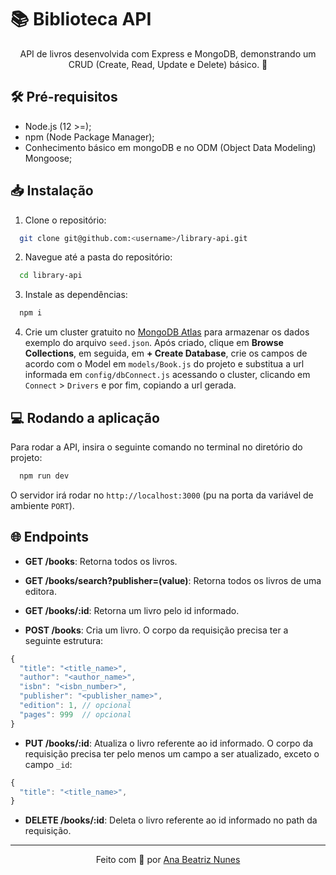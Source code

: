 # 📚 Biblioteca API

<p align="center">
  API de livros desenvolvida com Express e MongoDB, demonstrando
  um CRUD (Create, Read, Update e Delete) básico. 📝
</p>

## 🛠️ Pré-requisitos

- Node.js (12 >=);
- npm (Node Package Manager);
- Conhecimento básico em mongoDB e no ODM (Object Data Modeling) Mongoose;

## 📥 Instalação

1. Clone o repositório:

```bash
  git clone git@github.com:<username>/library-api.git
```

2. Navegue até a pasta do repositório:

```bash
  cd library-api
```

3. Instale as dependências:

```bash
  npm i
```

4. Crie um cluster gratuito no [MongoDB Atlas](https://www.mongodb.com/atlas/database)
para armazenar os dados exemplo do arquivo `seed.json`. Após criado,
clique em **Browse Collections**, em seguida, em **+ Create Database**,
crie os campos de acordo com o Model em `models/Book.js` do projeto e
substitua a url informada em `config/dbConnect.js` acessando o cluster,
clicando em `Connect` > `Drivers` e por fim, copiando a url gerada.


## 💻 Rodando a aplicação

Para rodar a API, insira o seguinte comando no terminal no diretório
do projeto:

```bash
  npm run dev
```

O servidor irá rodar no `http://localhost:3000` (pu na porta da variável 
de ambiente `PORT`).

## 🌐 Endpoints

- **GET /books**: Retorna todos os livros.

- **GET /books/search?publisher=(value)**: Retorna todos os livros de uma editora.

- **GET /books/:id**: Retorna um livro pelo id informado.

- **POST /books**: Cria um livro. O corpo da requisição precisa ter a seguinte estrutura:

```js
{
  "title": "<title_name>",
  "author": "<author_name>",
  "isbn": "<isbn_number>",
  "publisher": "<publisher_name>",
  "edition": 1, // opcional
  "pages": 999  // opcional
}
```

- **PUT /books/:id**: Atualiza o livro referente ao id informado. O corpo da requisição precisa ter pelo menos um campo a ser atualizado, exceto o campo `_id`:

```js
{
  "title": "<title_name>",
}
```

- **DELETE /books/:id**: Deleta o livro referente ao id informado no path da requisição.

<hr>

<p align="center">
  Feito com 💚 por
  <a align="center" href="https://www.linkedin.com/in/ana-beatriz-nunes/">
    Ana Beatriz Nunes
  </a>
</p>